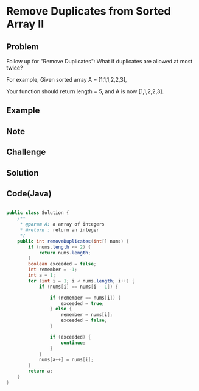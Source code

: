 Remove Duplicates from Sorted Array II
===


Problem
-------

Follow up for "Remove Duplicates":
What if duplicates are allowed at most twice?

For example,
Given sorted array A = [1,1,1,2,2,3],

Your function should return length = 5, and A is now [1,1,2,2,3].

Example
-------

Note
---------

Challenge
---------

Solution
--------



Code(Java)
----------

```java

public class Solution {
    /**
     * @param A: a array of integers
     * @return : return an integer
     */
    public int removeDuplicates(int[] nums) {
        if (nums.length <= 2) {
            return nums.length;
        }
        boolean exceeded = false;
        int remember = -1;
        int a = 1;
        for (int i = 1; i < nums.length; i++) {
            if (nums[i] == nums[i - 1]) {

                if (remember == nums[i]) {
                    exceeded = true;
                } else {
                    remember = nums[i];
                    exceeded = false;
                }

                if (exceeded) {
                    continue;
                }
            }
            nums[a++] = nums[i];
        }
        return a;
    }
}
```